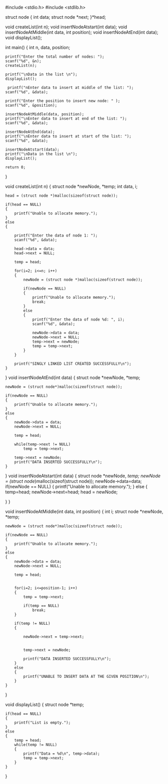 
#include <stdio.h>
#include <stdlib.h>

struct node {
    int data;
    struct node *next;
}*head;


void createList(int n);
void insertNodeAtstart(int data);
void insertNodeAtMiddle(int data, int position);
void insertNodeAtEnd(int data);
void displayList();


int main()
{
    int n, data, position;


    printf("Enter the total number of nodes: ");
    scanf("%d", &n);
    createList(n);

    printf("\nData in the list \n");
    displayList();
    
     printf("nEnter data to insert at middle of the list: ");
    scanf("%d", &data);
    
    printf("Enter the position to insert new node: " );
    scanf("%d", &position);

    insertNodeAtMiddle(data, position);
    printf("\nEnter data to insert at end of the list: ");
    scanf("%d", &data);

    insertNodeAtEnd(data);
    printf("\nEnter data to insert at start of the list: ");
    scanf("%d", &data);

    insertNodeAtstart(data);
    printf("\nData in the list \n");
    displayList();

    return 0;
}




void createList(int n)
{
    struct node *newNode, *temp;
    int data, i;

    head = (struct node *)malloc(sizeof(struct node));

    if(head == NULL)
    {
        printf("Unable to allocate memory.");
    }
    else
    {

        printf("Enter the data of node 1: ");
        scanf("%d", &data);

        head->data = data;
        head->next = NULL;

        temp = head;

        for(i=2; i<=n; i++)
        {
            newNode = (struct node *)malloc(sizeof(struct node));

            if(newNode == NULL)
            {
                printf("Unable to allocate memory.");
                break;
            }
            else
            {
                printf("Enter the data of node %d: ", i);
                scanf("%d", &data);

                newNode->data = data;
                newNode->next = NULL;
                temp->next = newNode;
                temp = temp->next;
            }
        }

        printf("SINGLY LINKED LIST CREATED SUCCESSFULLY\n");
    }
}
void insertNodeAtEnd(int data)
{
    struct node *newNode, *temp;

    newNode = (struct node*)malloc(sizeof(struct node));

    if(newNode == NULL)
    {
        printf("Unable to allocate memory.");
    }
    else
    {
        newNode->data = data;
        newNode->next = NULL;

        temp = head;

        while(temp->next != NULL)
            temp = temp->next;

        temp->next = newNode;
        printf("DATA INSERTED SUCCESSFULLY\n");
    }
}
void insertNodeAtstart(int data)
{
struct node *newNode, *temp;
    newNode = (struct node*)malloc(sizeof(struct node));
    newNode->data=data;
    if(newNode == NULL)
    {
        printf("Unable to allocate memory.");
    }
    else
    {
    temp=head;
    newNode->next=head;
    head = newNode;

}
}

void insertNodeAtMiddle(int data, int position)
{
    int i;
    struct node *newNode, *temp;

    newNode = (struct node*)malloc(sizeof(struct node));

    if(newNode == NULL)
    {
        printf("Unable to allocate memory.");
    }
    else
    {
        newNode->data = data;
        newNode->next = NULL;

        temp = head;


        for(i=2; i<=position-1; i++)
        {
            temp = temp->next;

            if(temp == NULL)
                break;
        }

        if(temp != NULL)
        {

            newNode->next = temp->next;


            temp->next = newNode;

            printf("DATA INSERTED SUCCESSFULLY\n");
        }
        else
        {
            printf("UNABLE TO INSERT DATA AT THE GIVEN POSITION\n");
        }
    }
}



void displayList()
{
    struct node *temp;


    if(head == NULL)
    {
        printf("List is empty.");
    }
    else
    {
        temp = head;
        while(temp != NULL)
        {
            printf("Data = %d\n", temp->data);
            temp = temp->next;
        }
    }
}
